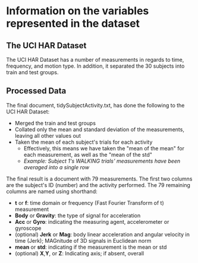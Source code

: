 # Information on the variables represented in the dataset

## The UCI HAR Dataset

The UCI HAR Dataset has a number of measurements in regards to time, frequency, and motion type.
In addition, it separated the 30 subjects into train and test groups.

## Processed Data

The final document, tidySubjectActivity.txt, has done the following to the UCI HAR Dataset:

* Merged the train and test groups
* Collated only the mean and standard deviation of the measurements, leaving all other values out
* Taken the mean of each subject's trials for each activity
	* Effectively, this means we have taken the "mean of the mean" for each measurement, as well as the "mean of the std"
	* *Example: Subject 1's WALKING trials' measurements have been averaged into a single row*

The final result is a document with 79 measurements.
The first two columns are the subject's ID (number) and the activity performed.
The 79 remaining columns are named using shorthand:

* **t** or **f**: time domain or frequency (Fast Fourier Transform of t) measurement
* **Body** or **Gravity**: the type of signal for acceleration 
* **Acc** or **Gyro**: indicating the measuring agent, accelerometer or gyroscope
* (optional) **Jerk** or **Mag**: body linear acceleration and angular velocity in time (Jerk); MAGnitude of 3D signals in Euclidean norm 
* **mean** or **std**: indicating if the measurement is the mean or std
* (optional) **X**,**Y**, or **Z**: Indicating axis; if absent, overall